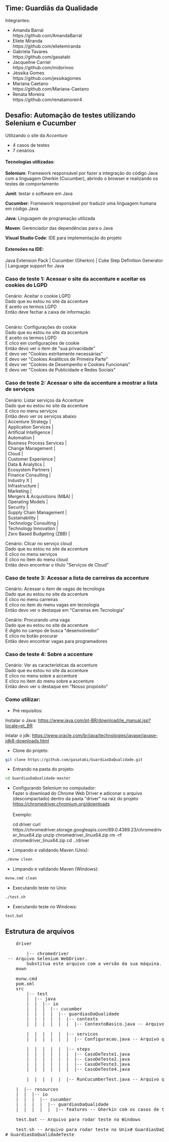 ## Time: Guardiãs da Qualidade

Integrantes: <br>
<ul>
    <li> Amanda Barral </li>
    https://github.com/AmandaBarral
    <li> Eliete Miranda </li>
    https://github.com/elietemiranda
    <li> Gabriela Tavares </li>
    https://github.com/gasatabi
    <li> Jacqueline Carriel </li>
    https://github.com/midorinoo
    <li> Jéssika Gomes </li>
    https://github.com/jessikagomes
    <li> Mariana Caetano </li>
    https://github.com/Mariana-Caetano
    <li> Renata Moreira </li>
    https://github.com/renatamoreir4
</ul>

## Desafio: Automação de testes utilizando Selenium e Cucumber 

Utilizando o site da *Accenture* 

- 4 casos de testes
- 7 cenários

#### Tecnologias utilizadas:

**Selenium**: Framework responsável por fazer a integração do código Java com a linguagem Gherkin (Cucumber), abrindo o browser e realizando os testes de comportamento

**Junit**: testar o software em Java

**Cucumber**: Framework responsável por traduzir uma linguagem humana em código Java

**Java**: Linguagem de programação utilizada

**Maven**: Gerenciador das dependências para o Java

**Visual Studio Code**: IDE para implementação do projeto 

#### Extensões na IDE:

Java Extension Pack | Cucumber (Gherkin) | Cuke Step Definition Generator | Language support for Java

### Caso de teste 1: Acessar o site da accenture e aceitar os cookies do LGPD

Cenário: Aceitar o cookie LGPD<br>
    Dado que eu estou no site da accenture<br>
    E aceito os termos LGPD<br>
    Então deve fechar a caixa de informação<br><br>

Cenário: Configurações do cookie<br>
    Dado que eu estou no site da accenture<br>
    E aceito os termos LGPD<br>
    E clico em configurações de cookie<br>
    Então devo ver o item de "sua privacidade"<br>
    E devo ver "Cookies estritamente necessárias"<br>
    E devo ver "Cookies Analíticos de Primeira Parte"<br>
    E devo ver "Cookies de Desempenho e Cookies Funcionais"<br>
    E devo ver "Cookies de Publicidade e Redes Sociais"<br>

### Caso de teste 2: Acessar o site da accenture a mostrar a lista de serviços

Cenário: Listar serviços da Accenture<br>
    Dado que eu estou no site da accenture<br>
    E clico no menu serviços<br>
    Então devo ver os serviços abaixo<br>
    | Accenture Strategy |<br>
    | Application Services |<br>
    | Artificial Intelligence |<br>
    | Automation |<br>
    | Business Process Services |<br>
    | Change Management |<br>
    | Cloud |<br>
    | Customer Experience |<br>
    | Data & Analytics |<br>
    | Ecosystem Partners |<br>
    | Finance Consulting |<br>
    | Industry X |<br>
    | Infrastructure |<br>
    | Marketing |<br>
    | Mergers & Acquisitions (M&A) |<br>
    | Operating Models |<br>
    | Security |<br>
    | Supply Chain Management |<br>
    | Sustainability |<br>
    | Technology Consulting |<br>
    | Technology Innovation |<br>
    | Zero Based Budgeting (ZBB) |<br>

Cenário: Clicar no serviço cloud<br>
    Dado que eu estou no site da accenture<br>
    E clico no menu serviços<br>
    E clico no item do menu cloud<br>
    Então devo encontrar o título "Serviços de Cloud"<br>

### Caso de teste 3: Acessar a lista de carreiras da accenture

Cenário: Acessar o item de vagas de tecnologia<br>
    Dado que eu estou no site da accenture<br>
    E clico no menu carreiras<br>
    E clico no item do menu vagas em tecnologia<br>
    Então devo ver o destaque em "Carreiras em Tecnologia"<br>

Cenário: Procurando uma vaga<br>
    Dado que eu estou no site da accenture<br>
    E digito no campo de busca "desenvolvedor"<br>
    E clico no botão procurar<br>
    Então devo encontrar vagas para programadores<br>

### Caso de teste 4: Sobre a accenture

Cenário: Ver as características da accenture<br>
    Dado que eu estou no site da accenture<br>
    E clico no menu sobre a accenture<br>
    E clico no item do menu sobre a accenture<br>
    Então devo ver o destaque em "Nosso propósito"<br>

### Como utilizar:
- Pré requisitos:

Instalar o Java: https://www.java.com/pt-BR/download/ie_manual.jsp?locale=pt_BR

Intalar o jdk: https://www.oracle.com/br/java/technologies/javase/javase-jdk8-downloads.html


- Clone do projeto: 
```bash
git clone https://github.com/gasatabi/GuardiasDaQualidade.git
```

- Entrando na pasta do projeto: 
```bash
cd GuardiasDaQualidade-master
```

- Configurando Selenium no computador:<br>
Fazer o download do Chrome Web Driver e adiconar o arquivo (descompactado) dentro da pasta "driver" na raíz do projeto<br>https://chromedriver.chromium.org/downloads<br>
<br>Exemplo:<br>

<ul>
cd driver
curl https://chromedriver.storage.googleapis.com/89.0.4389.23/chromedriver_linux64.zip
unzip chromedriver_linux64.zip
rm -rf chromedriver_linux64.zip
cd ../driver
</ul>

- Limpando e validando Maven (Unix):
```bash
./mvnw clean
```

- Limpando e validando Maven (Windows):
```bash
mvnw.cmd clean
```

- Executando teste no Unix:
```bash
./test.sh
```

- Executando teste no Windows:
```bash
test.bat
```

## Estrutura de arquivos

<pre>
    driver <br>
        |-- chromedriver<br> -- Arquivo Selenium WebDriver. 
        Substitua este arquivo com a versão da sua máquina.
    mvwn<br>
    mvnw.cmd
    pom.xml
    src
        |-- test
        |  |-- java
        |  |  |-- io
        |  |  |  |-- cucumber
        |  |  |  |  |-- guardiasDaQualidade
        |  |  |  |  |  |-- contexts
        |  |  |  |  |  |  |-- ContextoBasico.java -- Arquivo que especifica o contexto comum aos casos de testes

        |  |  |  |  |  |-- servicos
        |  |  |  |  |  |  |-- Configuracao.java -- Arquivo que especifica as ações do browser

        |  |  |  |  |  |-- steps
        |  |  |  |  |  |  |-- CasoDeTeste1.java
        |  |  |  |  |  |  |-- CasoDeTeste2.java
        |  |  |  |  |  |  |-- CasoDeTeste3.java
        |  |  |  |  |  |  |-- CasoDeTeste4.java

        |  |  |  |  |  |-- RunCucumberTest.java -- Arquivo que configura a inicialização do Java test

    |  |-- resources
    |  |  |-- io
    |  |  |  |-- cucumber
    |  |  |  |  |-- guardiasDaQualidade
    |  |  |  |  |  |-- features -- Gherkin com os casos de teste de acordo com a especificação do cliente

    test.bat -- Arquivo para rodar teste no Windows

    test.sh -- Arquivo para rodar teste no Unix# GuardiasDaQualidadeTeste
# GuardiasDaQualidadeTeste
